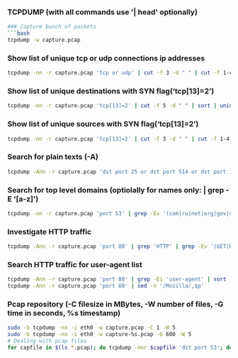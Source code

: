 
###  TCPDUMP (with all commands use '| head' optionally)

```bash
### Capture bunch of packets
```bash
tcpdump -w capture.pcap
```

### Show list of unique tcp or udp connections ip addresses
```bash
tcpdump -nn -r capture.pcap 'tcp or udp' | cut -f 3 -d " " | cut -f 1-4 -d "." | sort | uniq | sort -nr
```

### Show list of unique destinations with SYN flag(‘tcp[13]=2’)
```bash
tcpdump -nn -r capture.pcap 'tcp[13]=2' | cut -f 5 -d " " | sort | uniq -c | sort -nr
```

### Show list of unique sources with SYN flag(‘tcp[13]=2’)
```bash
tcpdump -nn -r capture.pcap 'tcp[13]=2' | cut -f 3 -d " " | cut -f 1-4 -d "." | sort | uniq -c | sort -nr
```

### Search for plain texts (-A)
```bash
tcpdump -Ann -r capture.pcap 'dst port 25 or dst port 514 or dst port 110 or dst port 21 or dst port 53 or dst port 80'
```

### Search for top level domains (optiolally for names only: | grep -E '[a-z]')
```bash
tcpdump -nn -r capture.pcap 'port 53' | grep -Ev '(com|ru|net|org|gov|mil|arpa)' | cut -f 9 -d " "  
```

### Investigate HTTP traffic
```bash
tcpdump -Ann -r capture.pcap 'port 80' | grep 'HTTP' | grep -Ev '(GET|HEAD)'
```

### Search HTTP traffic for user-agent list
```bash
tcpdump -Ann -r capture.pcap 'port 80' | grep -Ei 'user-agent' | sort | uniq -c | sort -n
tcpdump -Ann -r capture.pcap 'port 80' | sed -n '/Mozilla/,$p'
```

### Pcap repository (-C filesize in MBytes, -W number of files, -G time in seconds, %s timestamp)
```bash
sudo -b tcpdump -nn -i eth0 -w capture.pcap -C 1 -W 5         
sudo -b tcpdump -nn -i eth0 -w capture-%s.pcap -G 600 -W 5    
# Dealing with pcap files
for capfile in $(ls *.pcap); do tcpdump -nnr $capfile 'dst port 53'; done  
```
